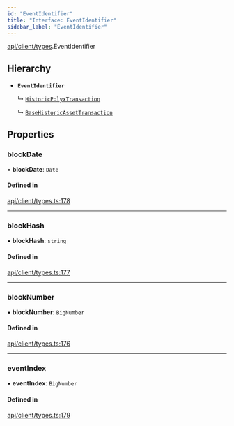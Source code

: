 ```yaml
---
id: "EventIdentifier"
title: "Interface: EventIdentifier"
sidebar_label: "EventIdentifier"
---
```


[api/client/types](../../../../../modules/API/Client/Types/Types.md).EventIdentifier

## Hierarchy

- **`EventIdentifier`**

  ↳ [`HistoricPolyxTransaction`](../../../Entities/Account/Types/HistoricPolyxTransaction/HistoricPolyxTransaction.md)

  ↳ [`BaseHistoricAssetTransaction`](../../../Entities/Asset/Types/BaseHistoricAssetTransaction/BaseHistoricAssetTransaction.md)

## Properties

### blockDate

• **blockDate**: `Date`

#### Defined in

[api/client/types.ts:178](https://github.com/PolymeshAssociation/polymesh-sdk/blob/b55e63737/src/api/client/types.ts#L178)

___

### blockHash

• **blockHash**: `string`

#### Defined in

[api/client/types.ts:177](https://github.com/PolymeshAssociation/polymesh-sdk/blob/b55e63737/src/api/client/types.ts#L177)

___

### blockNumber

• **blockNumber**: `BigNumber`

#### Defined in

[api/client/types.ts:176](https://github.com/PolymeshAssociation/polymesh-sdk/blob/b55e63737/src/api/client/types.ts#L176)

___

### eventIndex

• **eventIndex**: `BigNumber`

#### Defined in

[api/client/types.ts:179](https://github.com/PolymeshAssociation/polymesh-sdk/blob/b55e63737/src/api/client/types.ts#L179)
